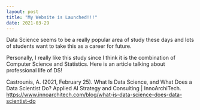 ```yaml
---
layout: post
title: "My Website is Launched!!!"
date: 2021-03-29
---
```


Data Science seems to be a really popular area of study these days and lots of students want to take this as a career for future.

Personally, I really like this study since I think it is the combination of Computer Science and Statistics. Here is an article talking about professional life of DS!

Castrounis, A. (2021, February 25). What Is Data Science, and What Does a Data Scientist Do? Applied AI Strategy and Consulting | InnoArchiTech. https://www.innoarchitech.com/blog/what-is-data-science-does-data-scientist-do
